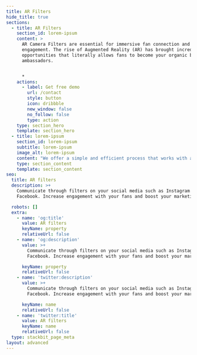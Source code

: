 ```yaml
---
title: AR Filters
hide_title: true
sections:
  - title: AR Filters
    section_id: lorem-ipsum
    content: >
      AR Camera Filters are essential for immersive fan connection and
      engagement. The rise of Augmented Reality (AR) has brought incredible
      opportunities that literally allows fans to become your organic branded
      ambassadors.


      *
    actions:
      - label: Get free demo
        url: /contact
        style: button
        icon: dribbble
        new_window: false
        no_follow: false
        type: action
    type: section_hero
    template: section_hero
  - title: lorem-ipsum
    section_id: lorem-ipsum
    subtitle: lorem-ipsum
    image_alt: lorem-ipsum
    content: "We offer a simple and efficient process that works with any type of business or agency partner regardless of size or specialities. See just how easy it can be for your business to get AR creatives made each & every day.\n\nWe create engaging Snapchat, Instagram and Facebook Filters for brands and individuals. Branded\_ Snapchat, Instagram and Facebook AR Filters benefits are following:\_\_\n\n*   Increase engagement\_ \_\n\n*   Acquire new users\n\n*   Get higher reach\n\n*   Support campaign\n\n*   Be innovative\n"
    type: section_content
    template: section_content
seo:
  title: AR filters
  description: >+
    Communicate through filters on your social media such as Instagram or
    Facebook. Increase engagement with your fans and boost your marketing!

  robots: []
  extra:
    - name: 'og:title'
      value: AR filters
      keyName: property
      relativeUrl: false
    - name: 'og:description'
      value: >+
        Communicate through filters on your social media such as Instagram or
        Facebook. Increase engagement with your fans and boost your marketing!

      keyName: property
      relativeUrl: false
    - name: 'twitter:description'
      value: >+
        Communicate through filters on your social media such as Instagram or
        Facebook. Increase engagement with your fans and boost your marketing!

      keyName: name
      relativeUrl: false
    - name: 'twitter:title'
      value: AR filters
      keyName: name
      relativeUrl: false
  type: stackbit_page_meta
layout: advanced
---
```

